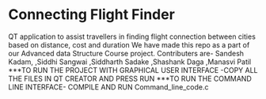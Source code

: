 # Connecting Flight Finder
 QT application to assist travellers in finding flight connection between cities based on distance, cost and duration
 We have made this repo as a part of our Advanced data Structure Course project.
 Contributers are-
 Sandesh Kadam,
 ,Siddhi Sangwai 
 ,Siddharth Sadake
 ,Shashank Daga
 ,Manasvi Patil
***TO RUN THE PROJECT WITH GRAPHICAL USER INTERFACE -COPY ALL THE FILES IN QT CREATOR AND PRESS RUN 
***TO RUN THE COMMAND LINE INTERFACE- COMPILE AND RUN Command_line_code.c

